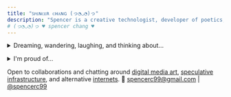 ```yaml
---
title: "ꜱᴘᴇɴᴄᴇʀ ᴄʜᴀɴɢ (っ◔◡◔)っ"
description: "Spencer is a creative technologist, developer of poetics, and dream researcher in San Francisco. He creates playful and intimate software and words to imagine alternative futures of computing."
# (っ◔◡◔)っ ♥ spencer chang ♥
---
```

<p>
    <details>
        <summary>Dreaming, wandering, laughing, and thinking about...</summary>
        <div>
            <ul class="noPadding">
            <li>
                <b>creative agency</b> <br/> how we can give users more <a href="/posts/take-back-the-future-response">agency</a> in the software they use or are used by every day and what does a healthy relationship with <a href="/posts/technology-paradox">technology look like</a>?
            </li>
            <li>
                <b><a href="https://mmm.page/helena.soft_tech">soft tech</a></b> <br/> how do we create software that encourages tinkering and authentic expression, where making crazy connections is necessary rather than a nuisance?
            </li>
            <li>
                <b>people over systems</b> <br/> what sort of systems do we need to create a society that cares about enabling every person to live with the <a href="/experiments/100posts/privilege-of-dreams">privilege to pursue their dreams</a> and create something that they can truly own?
            </li>
            <li>
                <b>authentic <a href="/experiments/100posts/unstoppable-expression">expression</a></b> <br/> how do we create environments that provide a <a href="/experiments/100posts/low-pressure-contexts">low-pressure context</a> for people to fail and learn and scale that <a href="/experiments/100posts/trust">trust</a> beyond small local communities?
            </li>
            <li>
                <b>living fully</b> <br/> how do we live more fully and <a href="/experiments/100posts/intensity">intensely</a> and learn to trust ourselves to <a href="/experiments/100posts/opportunity">express ourselves</a> without caveats?
            </li>
            </ul>
        </div>
    </details>
</p>

<p id="expandingLikes"></p>

<p id="expandingWork"></p>

<script>
const workDescription =`
* I spend my days building
* tools for tinkers at <a id="coda" href="https://coda.io">Coda</a>,
  * tools for tinkers at <a id="coda" href="https://coda.io">Coda</a> (I built out our <a href="/posts/rituals-remixing">custom templates platform</a> and now work on the <a href="https://coda.io/packsbeta">Packs platform</a>),
    * tools for tinkers at <a id="coda" href="https://coda.io">Coda</a> (I built out our <a href="/posts/rituals-remixing">custom templates platform</a> and now work on <a href="https://coda.io/packsbeta">Packs platform</a> so that anyone can extend Coda's capabilities, maintaining an <a href="https://github.com/coda/packs-sdk">open-source SDK</a>),
* conjuring 
* soulful speculations of new futures at <a href="https://verses.xyz" id="verses">verses</a>, 
  * soulful speculations of new futures at <a href="https://verses.xyz" id="verses">verses</a> (I recently co-stewarded the creation of <b  id="pluriverse"><a href="https://pluriverse.world">pluriverse.world</a></b>),
* exploring what a new internet of <a id="tinyInternets" href="https://tiny-inter.net/">𝓽𝓲𝓷𝔂 𝓲𝓷𝓽𝓮𝓻𝓷𝓮𝓽𝓼</a> looks like
  * exploring what a new internet of <a id="tinyInternets" href="https://tiny-inter.net/">𝓽𝓲𝓷𝔂 𝓲𝓷𝓽𝓮𝓻𝓷𝓮𝓽𝓼</a>, one where <a href="https://open.substack.com/pub/spencerchang/p/ti-01-our-internet">we can make homes</a>, looks like
    * exploring what a new internet of <a id="tinyInternets" href="https://tiny-inter.net/">𝓽𝓲𝓷𝔂 𝓲𝓷𝓽𝓮𝓻𝓷𝓮𝓽𝓼</a>, one where <a href="https://open.substack.com/pub/spencerchang/p/ti-01-our-internet">we can make homes</a> and relate to others in ways that cultivate a communal space, looks like
* and exploring poetry, through writing, art, and
* software.
  * open
    * open, playful
      * open, playful, and empowering
  * software (like this <a href="https://github.com/jackyzha0/telescopic-text">expanding text</a> and <a href="">shapeshifting poem</a>).
    * software (like this <a href="">expanding text</a> and <a href="/posts/boundless-shapeshifters">shapeshifting poem</a> or my <a href="/fits">fits stream</a>).
`;
let node = createTelescopicTextFromBulletedList(workDescription, {textMode: TextMode.Html});
const container = document.getElementById("expandingWork")
container.appendChild(node);
// TODO: can you add hover tooltips with images and previews?
const likesDescription = `
* I like 
* writing,
  * <a href="/writing">writing</a> (<a href="https://spencerchang.substack.com/">personal essays</a>, software essays, and poetry),
    * <a href="/writing">writing</a> (personal essays—like my <a href="/experim
    * ents/100posts">100 mini-essays project</a>, software essays, and poetry),
* reading,
  * <a href="https://www.goodreads.com/user/show/93224420-spencer-chang">reading</a> (spec fic, short fiction, and convivial software thoughts),
* and 
* eating. 
  * eating (and sharing to try more things!).
* I also enjoy experimenting with <a href="/fits">fashion</a>, 
* dancing,
  * dancing (both in my room, around the kitchen and I <a href="https://coda.io/@spencer/spencer-wrapped-2021/activity-13#_luL9E">guess live</a>),
* <a href="/photos">capturing moments</a>, and being 
* in nature.
  * in nature (or just generally exploring this beautiful world).
`;
const likesNode = createTelescopicTextFromBulletedList(likesDescription, {textMode: TextMode.Html});
const likesContainer = document.getElementById("expandingLikes")
likesContainer.appendChild(likesNode);
</script>

<p>
    <details>
    <summary>I'm proud of...</summary>
    <div>
        <ul class="noPadding">
        <li><a href="https://coda.io/packs">Packs Ecosystem</a>: A platform and ecosystem for extending the functionality of Coda by 
        connecting to external services and taking action on data. Makes Coda better achieve a promise of interoperability and being an operating layer on top of all your existing data from anywhere.</li>
        <li><a href="https://pluriverse.world">Towards a Digital Pluriverse</a>: An interactive, participatory essay proposing the "pluriverse" as a new banner for the community to rally around for how we look at imagining a "new web." It is co-created with visitors and readers of the site.</li>
        <li><a href="https://coda.io/@steve/meet-custom-templates">Custom Templates</a>: empowered anyone to create a template on Coda, a reusable and shareable set of components, to streamline common workflows, share personal tools with their team, and adopt practices from the wider community in their own doc.</li>
        <li><a href="https://tiny-inter.net">tiny internets</a>: a research inquiry on what does a more natural, soft, and quiet internet look like, one where public spaces are actively shaped by us to not only use but live in? Explored during the Interact Residency and created browser extension explroing different avenues for intimacy with beta users, including digital geocaching, commuting, and time capsules.</li>
        <li><a href="/posts/everyday-magic">Everyday Magic</a> essay for <a href="https://reboothq.substack.com/">reboot</a> on the magic of the technology and why we need to and how we make it accessible to everyone.</li>
        <li><a href="/experiments/100posts">100 mini-essays</a>: A collection of 100 posts I've written in 2021, comprising personal essays, poems, short stories, and more.</li>
        <li>My <a href="/fits">Fits Stream</a>, an auto-stream of my daily outfits.</li>
        </ul>
    </div>
    </details>
</p>

<!-- TODO: make an art page -->
Open to collaborations and chatting around <a href="https://coda.io/@spencer/tiny-internets/public-presentations-39">digital media art</a>, <a href="/experiments/100posts/future-of-tools/">speculative infrastructure</a>, and alternative <a href="https://tiny-inter.net/">internets</a>. 
📧 spencerc99@gmail.com | <a href="https://twitter.com/spencerc99">@spencerc99</a>
